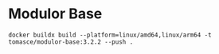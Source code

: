 # Modulor Base

```
docker buildx build --platform=linux/amd64,linux/arm64 -t tomasce/modulor-base:3.2.2 --push .
```

